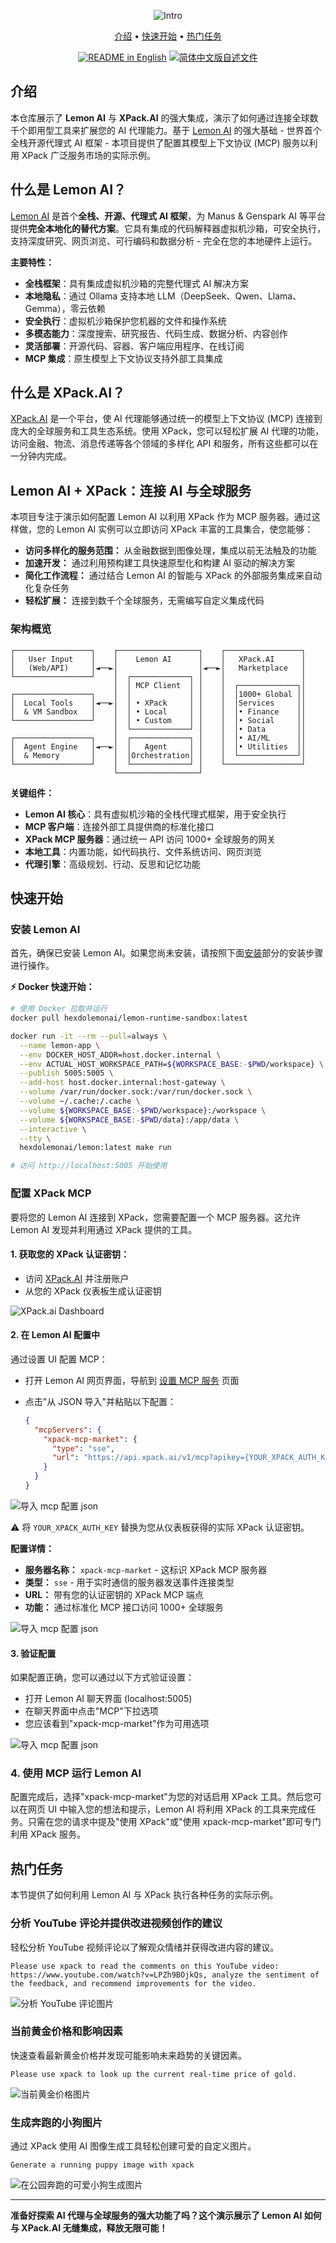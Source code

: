 <div align="center">

![Intro](./docs/assets/xpack/intro-bg.png)

[介绍](#介绍) • [快速开始](#快速开始) • [热门任务](#热门任务)

</div>

<p align="center">
  <a href="./README.md"><img alt="README in English" src="https://img.shields.io/badge/English-d9d9d9"></a>
  <a href="./README_CN.md"><img alt="简体中文版自述文件" src="https://img.shields.io/badge/简体中文-d9d9d9"></a>
</p>

## 介绍

本仓库展示了 **Lemon AI** 与 **XPack.AI** 的强大集成，演示了如何通过连接全球数千个即用型工具来扩展您的 AI 代理能力。基于 [Lemon AI](https://lemonai.cc/) 的强大基础 - 世界首个全栈开源代理式 AI 框架 - 本项目提供了配置其模型上下文协议 (MCP) 服务以利用 XPack 广泛服务市场的实际示例。

## 什么是 Lemon AI？

[Lemon AI](https://lemonai.cc/) 是首个**全栈、开源、代理式 AI 框架**，为 Manus & Genspark AI 等平台提供**完全本地化的替代方案**。它具有集成的代码解释器虚拟机沙箱，可安全执行，支持深度研究、网页浏览、可行编码和数据分析 - 完全在您的本地硬件上运行。

**主要特性：**

- **全栈框架**：具有集成虚拟机沙箱的完整代理式 AI 解决方案
- **本地隐私**：通过 Ollama 支持本地 LLM（DeepSeek、Qwen、Llama、Gemma），零云依赖
- **安全执行**：虚拟机沙箱保护您机器的文件和操作系统
- **多模态能力**：深度搜索、研究报告、代码生成、数据分析、内容创作
- **灵活部署**：开源代码、容器、客户端应用程序、在线订阅
- **MCP 集成**：原生模型上下文协议支持外部工具集成

## 什么是 XPack.AI？

[XPack.AI](https://xpack.ai/) 是一个平台，使 AI 代理能够通过统一的模型上下文协议 (MCP) 连接到庞大的全球服务和工具生态系统。使用 XPack，您可以轻松扩展 AI 代理的功能，访问金融、物流、消息传递等各个领域的多样化 API 和服务，所有这些都可以在一分钟内完成。

## Lemon AI + XPack：连接 AI 与全球服务

本项目专注于演示如何配置 Lemon AI 以利用 XPack 作为 MCP 服务器。通过这样做，您的 Lemon AI 实例可以立即访问 XPack 丰富的工具集合，使您能够：

- **访问多样化的服务范围：** 从金融数据到图像处理，集成以前无法触及的功能
- **加速开发：** 通过利用预构建工具快速原型化和构建 AI 驱动的解决方案
- **简化工作流程：** 通过结合 Lemon AI 的智能与 XPack 的外部服务集成来自动化复杂任务
- **轻松扩展：** 连接到数千个全球服务，无需编写自定义集成代码

### 架构概览

```
┌─────────────────┐    ┌──────────────────┐    ┌─────────────────┐
│   User Input    │    │    Lemon AI      │    │   XPack.AI      │
│   (Web/API)     │◄──►│                  │◄──►│   Marketplace   │
└─────────────────┘    │  ┌─────────────┐ │    │                 │
                       │  │ MCP Client  │ │    │  ┌─────────────┐│
┌─────────────────┐    │  │             │ │    │  │1000+ Global ││
│  Local Tools    │◄──►│  │ • XPack     │ │    │  │Services     ││
│  & VM Sandbox   │    │  │ • Local     │ │    │  │• Finance    ││
└─────────────────┘    │  │ • Custom    │ │    │  │• Social     ││
                       │  └─────────────┘ │    │  │• Data       ││
┌─────────────────┐    │  ┌─────────────┐ │    │  │• AI/ML      ││
│  Agent Engine   │◄──►│  │   Agent     │ │    │  │• Utilities  ││
│  & Memory       │    │  │Orchestration│ │    │  └─────────────┘│
└─────────────────┘    │  └─────────────┘ │    └─────────────────┘
                       └──────────────────┘

```

**关键组件：**

- **Lemon AI 核心**：具有虚拟机沙箱的全栈代理式框架，用于安全执行
- **MCP 客户端**：连接外部工具提供商的标准化接口
- **XPack MCP 服务器**：通过统一 API 访问 1000+ 全球服务的网关
- **本地工具**：内置功能，如代码执行、文件系统访问、网页浏览
- **代理引擎**：高级规划、行动、反思和记忆功能

## 快速开始

### 安装 Lemon AI

首先，确保已安装 Lemon AI。如果您尚未安装，请按照下面[安装](#安装)部分的安装步骤进行操作。

**⚡ Docker 快速开始：**

```bash
# 使用 Docker 拉取并运行
docker pull hexdolemonai/lemon-runtime-sandbox:latest

docker run -it --rm --pull=always \
  --name lemon-app \
  --env DOCKER_HOST_ADDR=host.docker.internal \
  --env ACTUAL_HOST_WORKSPACE_PATH=${WORKSPACE_BASE:-$PWD/workspace} \
  --publish 5005:5005 \
  --add-host host.docker.internal:host-gateway \
  --volume /var/run/docker.sock:/var/run/docker.sock \
  --volume ~/.cache:/.cache \
  --volume ${WORKSPACE_BASE:-$PWD/workspace}:/workspace \
  --volume ${WORKSPACE_BASE:-$PWD/data}:/app/data \
  --interactive \
  --tty \
  hexdolemonai/lemon:latest make run

# 访问 http://localhost:5005 开始使用
```

### 配置 XPack MCP

要将您的 Lemon AI 连接到 XPack，您需要配置一个 MCP 服务器。这允许 Lemon AI 发现并利用通过 XPack 提供的工具。

#### 1. 获取您的 XPack 认证密钥：

- 访问 [XPack.AI](https://xpack.ai/) 并注册账户
- 从您的 XPack 仪表板生成认证密钥

![XPack.ai Dashboard](./docs/assets/xpack/xpack-dashboard.png)


#### 2. 在 Lemon AI 配置中

通过设置 UI 配置 MCP：

- 打开 Lemon AI 网页界面，导航到 [设置 MCP 服务](http://localhost:5005/setting/mcp-service) 页面
- 点击"从 JSON 导入"并粘贴以下配置：

  ```json
  {
    "mcpServers": {
      "xpack-mcp-market": {
        "type": "sse",
        "url": "https://api.xpack.ai/v1/mcp?apikey={YOUR_XPACK_AUTH_KEY}"
      }
    }
  }
  ```

![导入 mcp 配置 json](./docs/assets/ui-mcp-config-1.png)

⚠️ 将 `YOUR_XPACK_AUTH_KEY` 替换为您从仪表板获得的实际 XPack 认证密钥。

**配置详情：**

- **服务器名称：** `xpack-mcp-market` - 这标识 XPack MCP 服务器
- **类型：** `sse` - 用于实时通信的服务器发送事件连接类型
- **URL：** 带有您的认证密钥的 XPack MCP 端点
- **功能：** 通过标准化 MCP 接口访问 1000+ 全球服务

![导入 mcp 配置 json](./docs/assets/ui-mcp-config-2.png)

#### 3. 验证配置

如果配置正确，您可以通过以下方式验证设置：

- 打开 Lemon AI 聊天界面 (localhost:5005)
- 在聊天界面中点击"MCP"下拉选项
- 您应该看到"xpack-mcp-market"作为可用选项

![导入 mcp 配置 json](./docs/assets/ui-mcp-config-3.png)

### 4. 使用 MCP 运行 Lemon AI

配置完成后，选择"xpack-mcp-market"为您的对话启用 XPack 工具。然后您可以在网页 UI 中输入您的想法和提示，Lemon AI 将利用 XPack 的工具来完成任务。只需在您的请求中提及"使用 XPack"或"使用 xpack-mcp-market"即可专门利用 XPack 服务。

## 热门任务

本节提供了如何利用 Lemon AI 与 XPack 执行各种任务的实际示例。

### 分析 YouTube 评论并提供改进视频创作的建议

轻松分析 YouTube 视频评论以了解观众情绪并获得改进内容的建议。

```
Please use xpack to read the comments on this YouTube video: https://www.youtube.com/watch?v=LPZh9BOjkQs, analyze the sentiment of the feedback, and recommend improvements for the video.
```

![分析 YouTube 评论图片](./docs/assets/xpack/demo-youtube-analysis.png)

### 当前黄金价格和影响因素

快速查看最新黄金价格并发现可能影响未来趋势的关键因素。

```
Please use xpack to look up the current real-time price of gold.
```

![当前黄金价格图片](./docs/assets/xpack/demo-gold-monitor.png)

### 生成奔跑的小狗图片

通过 XPack 使用 AI 图像生成工具轻松创建可爱的自定义图片。

```
Generate a running puppy image with xpack
```

![在公园奔跑的可爱小狗生成图片](./docs/assets/xpack/demo-running-puppy.png)

---

**准备好探索 AI 代理与全球服务的强大功能了吗？这个演示展示了 Lemon AI 如何与 XPack.AI 无缝集成，释放无限可能！**
